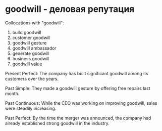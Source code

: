 # goodwill - деловая репутация

Collocations with "goodwill":

1. build goodwill
2. customer goodwill
3. goodwill gesture
4. goodwill ambassador
5. generate goodwill
6. business goodwill
7. goodwill value

Present Perfect: The company has built significant goodwill among its customers over the years.

Past Simple: They made a goodwill gesture by offering free repairs last month.

Past Continuous: While the CEO was working on improving goodwill, sales were steadily increasing.

Past Perfect: By the time the merger was announced, the company had already established strong goodwill in the industry.

